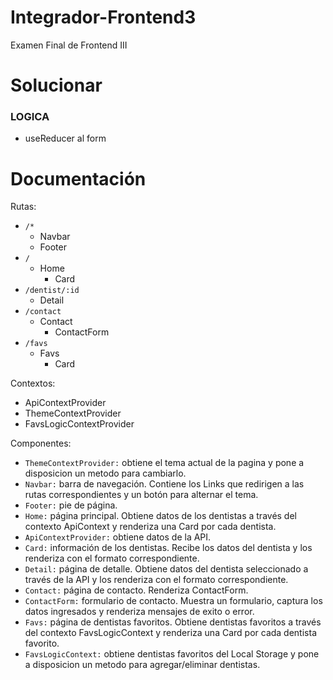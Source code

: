 # Integrador-Frontend3
Examen Final de Frontend III

# Solucionar

### LOGICA
- useReducer al form

# Documentación

Rutas:
- ```/*```
    - Navbar
    - Footer
- ```/```
    - Home
        - Card
- ```/dentist/:id```
    - Detail
- ```/contact```
    - Contact
        - ContactForm
- ```/favs```
    - Favs
        - Card

Contextos:
- ApiContextProvider
- ThemeContextProvider
- FavsLogicContextProvider

Componentes:
- ```ThemeContextProvider:``` obtiene el tema actual de la pagina y pone a disposicion un metodo para cambiarlo.
- ```Navbar:``` barra de navegación. Contiene los Links que redirigen a las rutas correspondientes y un botón para alternar el tema.
- ```Footer:``` pie de página.
- ```Home:``` página principal. Obtiene datos de los dentistas a través del contexto ApiContext y renderiza una Card por cada dentista.
- ```ApiContextProvider:``` obtiene datos de la API.
- ```Card:``` información de los dentistas. Recibe los datos del dentista y los renderiza con el formato correspondiente.
- ```Detail:``` página de detalle. Obtiene datos del dentista seleccionado a través de la API y los renderiza con el formato correspondiente.
- ```Contact:``` página de contacto. Renderiza ContactForm.
- ```ContactForm:``` formulario de contacto. Muestra un formulario, captura los datos ingresados y renderiza mensajes de exito o error.
- ```Favs:``` página de dentistas favoritos. Obtiene dentistas favoritos a través del contexto FavsLogicContext y renderiza una Card por cada dentista favorito.
- ```FavsLogicContext:``` obtiene dentistas favoritos del Local Storage y pone a disposicion un metodo para agregar/eliminar dentistas.
